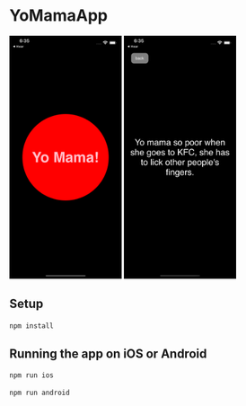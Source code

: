 # YoMamaApp

<img src="https://github.com/ss6381/YoMamaApp/blob/main/docs/home.png"  width="200">

<img src="https://github.com/ss6381/YoMamaApp/blob/main/docs/joke.png"  width="200">

## Setup

```bash
npm install
```

## Running the app on iOS or Android

```bash
npm run ios
```

```bash
npm run android
```
